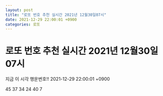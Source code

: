```yaml
---
layout: post
title: "로또 번호 추천 실시간 2021년 12월30일07시"
date: 2021-12-29 22:00:01 +0900
categories: 로또
---
```


# 로또 번호 추천 실시간 2021년 12월30일07시

지금 이 시각 행운번호!! 2021-12-29 22:00:01 +0900

 45  37  34  24  40  7 


